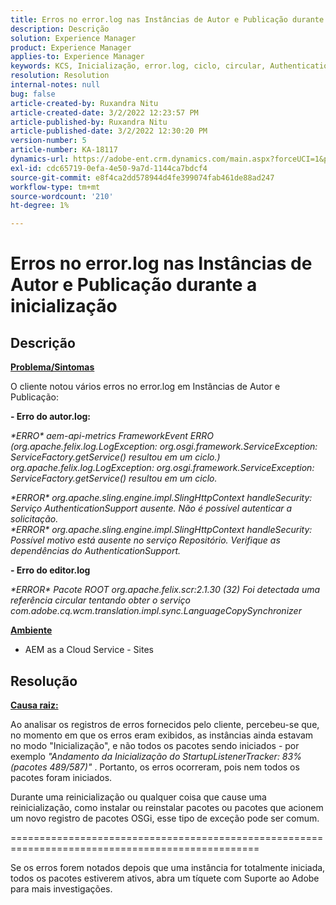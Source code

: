 ```yaml
---
title: Erros no error.log nas Instâncias de Autor e Publicação durante a inicialização
description: Descrição
solution: Experience Manager
product: Experience Manager
applies-to: Experience Manager
keywords: KCS, Inicialização, error.log, ciclo, circular, AuthenticationSupport
resolution: Resolution
internal-notes: null
bug: false
article-created-by: Ruxandra Nitu
article-created-date: 3/2/2022 12:23:57 PM
article-published-by: Ruxandra Nitu
article-published-date: 3/2/2022 12:30:20 PM
version-number: 5
article-number: KA-18117
dynamics-url: https://adobe-ent.crm.dynamics.com/main.aspx?forceUCI=1&pagetype=entityrecord&etn=knowledgearticle&id=40187aa0-239a-ec11-b400-00224805ad55
exl-id: cdc65719-0efa-4e50-9a7d-1144ca7bdcf4
source-git-commit: e8f4ca2dd578944d4fe399074fab461de88ad247
workflow-type: tm+mt
source-wordcount: '210'
ht-degree: 1%

---
```


# Erros no error.log nas Instâncias de Autor e Publicação durante a inicialização

## Descrição


<u><b>Problema/Sintomas</b></u>

O cliente notou vários erros no error.log em Instâncias de Autor e Publicação:

<b>- Erro do autor.log:</b>

*\*ERRO\* aem-api-metrics FrameworkEvent ERRO (org.apache.felix.log.LogException: org.osgi.framework.ServiceException: ServiceFactory.getService() resultou em um ciclo.)
<br>org.apache.felix.log.LogException: org.osgi.framework.ServiceException: ServiceFactory.getService() resultou em um ciclo.*



*\*ERROR\* org.apache.sling.engine.impl.SlingHttpContext handleSecurity: Serviço AuthenticationSupport ausente. Não é possível autenticar a solicitação.
<br>\*ERROR\* org.apache.sling.engine.impl.SlingHttpContext handleSecurity: Possível motivo está ausente no serviço Repositório. Verifique as dependências do AuthenticationSupport.*



<b>- Erro do editor.log</b>

*\*ERROR\* Pacote ROOT org.apache.felix.scr:2.1.30 (32) Foi detectada uma referência circular tentando obter o serviço com.adobe.cq.wcm.translation.impl.sync.LanguageCopySynchronizer*



<u><b>Ambiente</b></u>

- AEM as a Cloud Service - Sites



## Resolução


<u><b>Causa raiz:</b></u>

Ao analisar os registros de erros fornecidos pelo cliente, percebeu-se que, no momento em que os erros eram exibidos, as instâncias ainda estavam no modo &quot;Inicialização&quot;, e não todos os pacotes sendo iniciados - por exemplo *&quot;Andamento da Inicialização do StartupListenerTracker: 83% (pacotes 489/587)&quot;* . Portanto, os erros ocorreram, pois nem todos os pacotes foram iniciados.

Durante uma reinicialização ou qualquer coisa que cause uma reinicialização, como instalar ou reinstalar pacotes ou pacotes que acionem um novo registro de pacotes OSGi, esse tipo de exceção pode ser comum.



=================================================================================================

Se os erros forem notados depois que uma instância for totalmente iniciada, todos os pacotes estiverem ativos, abra um tíquete com Suporte ao Adobe para mais investigações.
